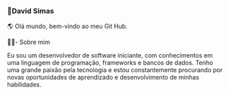 ### 👋David Simas

🌎 Olá mundo, bem-vindo ao meu Git Hub.

👨‍💻- Sobre mim

Eu sou um desenvolvedor de software iniciante, com conhecimentos em uma linguagem de programação, frameworks e bancos de dados. Tenho uma grande paixão pela tecnologia e estou constantemente procurando por novas oportunidades de aprendizado e desenvolvimento de minhas habilidades.

<!-- 
**davidsimas/davidsimas** is a ✨ _special_ ✨ repository because its `README.md` (this file) appears on your GitHub profile.

Here are some ideas to get you started:

- 🔭 I’m currently working on ...
- 🌱 I’m currently learning ...
- 👯 I’m looking to collaborate on ...
- 🤔 I’m looking for help with ...
- 💬 Ask me about ...
- 📫 How to reach me: ...
- 😄 Pronouns: ...
- ⚡ Fun fact: ...
-->
